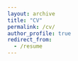 ```yaml
---
layout: archive
title: "CV"
permalink: /cv/
author_profile: true
redirect_from:
  - /resume
---
```


<!--
You can download my CV from [here](https://github.com/naonagas/naonagas.github.io/blob/master/files/cv_naoyanagasaka.pdf).
-->
